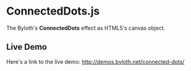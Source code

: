 # ConnectedDots.js
The Byloth's **ConnectedDots** effect as HTML5's canvas object.

## Live Demo
Here's a link to the live demo: http://demos.byloth.net/connected-dots/
